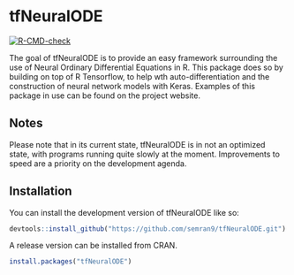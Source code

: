 
<!-- README.md is generated from README.Rmd. Please edit that file -->

# tfNeuralODE

<!-- badges: start -->

[![R-CMD-check](https://github.com/semran9/tfNeuralODE/actions/workflows/R-CMD-check.yaml/badge.svg)](https://github.com/semran9/tfNeuralODE/actions/workflows/R-CMD-check.yaml)
<!-- badges: end -->

The goal of tfNeuralODE is to provide an easy framework surrounding the
use of Neural Ordinary Differential Equations in R. This package does so
by building on top of R Tensorflow, to help wth auto-differentiation and
the construction of neural network models with Keras. Examples of this
package in use can be found on the project website.

## Notes

Please note that in its current state, tfNeuralODE is in not an
optimized state, with programs running quite slowly at the moment.
Improvements to speed are a priority on the development agenda.

## Installation

You can install the development version of tfNeuralODE like so:

``` r
devtools::install_github("https://github.com/semran9/tfNeuralODE.git")
```

A release version can be installed from CRAN.

``` r
install.packages("tfNeuralODE")
```

